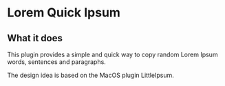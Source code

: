 # Lorem Quick Ipsum

## What it does ##

This plugin provides a simple and quick way to copy random Lorem Ipsum words, sentences and paragraphs.

The design idea is based on the MacOS plugin LittleIpsum.

